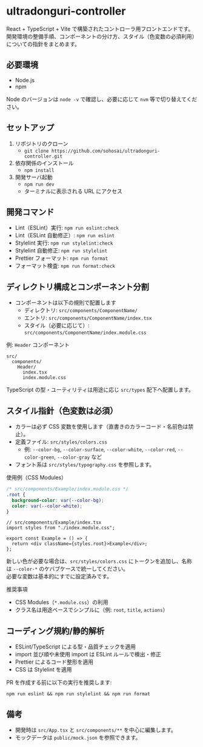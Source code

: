 # ultradonguri-controller

React + TypeScript + Vite で構築されたコントローラ用フロントエンドです。開発環境の整備手順、コンポーネントの分け方、スタイル（色変数の必須利用）についての指針をまとめます。

## 必要環境

- Node.js
- npm

Node のバージョンは `node -v` で確認し、必要に応じて `nvm` 等で切り替えてください。

## セットアップ

1. リポジトリのクローン
   - `git clone https://github.com/sohosai/ultradonguri-controller.git`
2. 依存関係のインストール
   - `npm install`
1. 開発サーバ起動
   - `npm run dev`
   - ターミナルに表示される URL にアクセス

## 開発コマンド

- Lint（ESLint）実行: `npm run eslint:check`
- Lint（ESLint 自動修正）: `npm run eslint`
- Stylelint 実行: `npm run stylelint:check`
- Stylelint 自動修正: `npm run stylelint`
- Prettier フォーマット: `npm run format`
- フォーマット検査: `npm run format:check`

## ディレクトリ構成とコンポーネント分割

- コンポーネントは以下の規則で配置します
  - ディレクトリ: `src/components/ComponentName/`
  - エントリ: `src/components/ComponentName/index.tsx`
  - スタイル（必要に応じて）: `src/components/ComponentName/index.module.css`

例: `Header` コンポーネント

```
src/
  components/
    Header/
      index.tsx
      index.module.css
```

TypeScript の型・ユーティリティは用途に応じ `src/types` 配下へ配置します。

## スタイル指針（色変数は必須）

- カラーは必ず CSS 変数を使用します（直書きのカラーコード・名前色は禁止）。
- 定義ファイル: `src/styles/colors.css`
  - 例: `--color-bg`, `--color-surface`, `--color-white`, `--color-red`, `--color-green`, `--color-gray` など
- フォント系は `src/styles/typography.css` を参照します。

使用例（CSS Modules）

```css
/* src/components/Example/index.module.css */
.root {
  background-color: var(--color-bg);
  color: var(--color-white);
}
```

```tsx
// src/components/Example/index.tsx
import styles from "./index.module.css";

export const Example = () => {
  return <div className={styles.root}>Example</div>;
};
```

新しい色が必要な場合は、`src/styles/colors.css` にトークンを追加し、名称は `--color-*` のケバブケースで統一してください。  
必要な変数は基本的にすでに設定済みです。

推奨事項

- CSS Modules（`*.module.css`）の利用
- クラス名は用途ベースでシンプルに（例: `root`, `title`, `actions`）

## コーディング規約/静的解析

- ESLint/TypeScript による型・品質チェックを適用
- import 並び順や未使用 import は ESLint ルールで検出・修正
- Prettier によるコード整形を適用
- CSS は Stylelint を適用

PR を作成する前に以下の実行を推奨します:

```
npm run eslint && npm run stylelint && npm run format
```

## 備考

- 開発時は `src/App.tsx` と `src/components/**` を中心に編集します。
- モックデータは `public/mock.json` を参照できます。